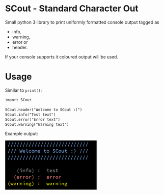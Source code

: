 # SCout - Standard Character Out
Small python 3 library to print uniformly formatted console output tagged as

* info,
* warning,
* error or
* header.

If your console supports it coloured output will be used.

# Usage
Similar to `print()`:

```python3
import SCout

SCout.header("Welcome to SCout :)")
SCout.info("Test text")
SCout.error("Error text")
SCout.warning("Warning text")
```

Example output:

<div align="left">
<img src="https://github.com/holzkohlengrill/SCout/raw/master/output.png" height="160" alt="```python3
import SCout
 SCout.header("Welcome to SCout :)")
SCout.info("Test text")
SCout.error("Error text")
SCout.warning("Warning text")
```"/>
</div>

